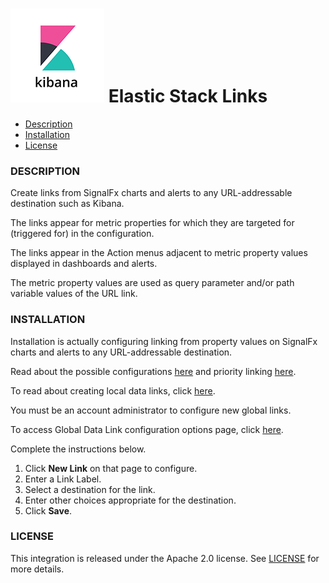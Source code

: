 # ![](./img/integration_elastic_stack.png) Elastic Stack Links

- [Description](#description)
- [Installation](#installation)
- [License](#license)

### DESCRIPTION

Create links from SignalFx charts and alerts to any URL-addressable destination such as Kibana.

The links appear for metric properties for which they are targeted for (triggered for) in the configuration.

The links appear in the Action menus adjacent to metric property values displayed in dashboards and alerts.

The metric property values are used as query parameter and/or path variable values of the URL link.

### INSTALLATION

Installation is actually configuring linking from property values on SignalFx charts and alerts to any URL-addressable destination. 

Read about the possible configurations [here](https://docs.signalfx.com/en/latest/dashboards/dashboard-links.html) and priority linking [here](https://docs.signalfx.com/en/latest/managing/data-links.html#local-and-global-data-links).

To read about creating local data links, click [here](https://docs.signalfx.com/en/latest/managing/data-links.html#local-links).

You must be an account administrator to configure new global links.

To access Global Data Link configuration options page, click [here](/#/organization/YOUR_SIGNALFX_ORG_ID?selectedKeyValue=sf_section:globaldatalinks). 

Complete the instructions below.
1. Click **New Link** on that page to configure.  
2. Enter a Link Label.
3. Select a destination for the link.
4. Enter other choices appropriate for the destination.
5. Click **Save**.

### LICENSE

This integration is released under the Apache 2.0 license. See [LICENSE](./LICENSE) for more details.
